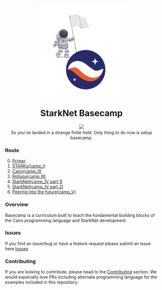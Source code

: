 <div align="center">
    <img src="./misc/basecamp.png" style="width: 300px">
    <h1>StarkNet Basecamp</h1>
</div>

<p align="center">
    <a href="https://starkware.co/">
        <img src="https://img.shields.io/badge/powered_by-StarkWare-navy">
    </a>
    <br>
    <span>
        So you've landed in a strange finite field. Only thing to do now is setup basecamp.
    </span>
</p>


### Route
0. [Primer](./primer/README.md)
1. [STARKs(camp_I)](./camp_I/README.md)
2. [Cairo(camp_II)](./camp_II/README.md)
3. [Rollups(camp III)](./camp_III/README.md)
4. [StarkNet(camp_IV part 1)](./camp_IV/README.md)
5. [StarkNet(camp_IV part 2)](./camp_IV/README.md)
6. [Peering into the future(camp_V)](./camp_V/README.md)

### Overview
Basecamp is a curriculum built to teach the fundamental building blocks of the Cairo programming language and StarkNet development.

### Issues
If you find an issue/bug or have a feature request please submit an issue here
[Issues](https://github.com/starknet-edu/basecamp/issues)

### Contributing
If you are looking to contribute, please head to the
[Contributing](https://github.com/starknet-edu/basecamp/blob/main/CONTRIBUTING.md) section. We would especially love PRs including alternate programming language for the examples included in this repository. 

